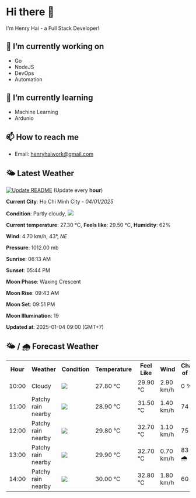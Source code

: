 # Hi there 👋

I'm Henry Hai - a Full Stack Developer!

## 🔭 I’m currently working on

- Go
- NodeJS
- DevOps
- Automation

## 🌱 I’m currently learning

- Machine Learning
- Ardunio

## 📫 How to reach me

- Email: <henryhaiwork@gmail.com>

## 🌤️ Latest Weather
[![Update README](https://github.com/henry0hai/henry0hai/actions/workflows/udpateReadme.yml/badge.svg)](https://github.com/henry0hai/henry0hai/actions/workflows/udpateReadme.yml)
(Update every **hour**)
<!-- CURRENT_WEATHER:START -->
**Current City**: Ho Chi Minh City - *04/01/2025*

**Condition**: Partly cloudy, <img src="https://cdn.weatherapi.com/weather/64x64/day/116.png"/>

**Current temperature**: 27.30 °C, **Feels like**: 29.50 °C, **Humidity**: 62%

**Wind**: 4.70 km/h, 43°, *NE*

**Pressure**: 1012.00 mb

**Sunrise**: 06:13 AM

**Sunset**: 05:44 PM

**Moon Phase**: Waxing Crescent

**Moon Rise**: 09:43 AM

**Moon Set**: 09:51 PM

**Moon Illumination**: 19

**Updated at**: 2025-01-04 09:00 (GMT+7)<!-- CURRENT_WEATHER:END -->

## 🌤️ / 🌧️ Forecast Weather
<!-- FORECAST_WEATHER:START -->
<table>
		<tr>
			<th>Hour</th>
			<th>Weather</th>
			<th>Condition</th>
			<th>Temperature</th>
			<th>Feel Like</th>
			<th>Wind</th>
			<th>Chance of Rain</th>
		</tr>
				<tr>
					<td>10:00</td>
					<td>Cloudy </td>
					<td><img src='https://cdn.weatherapi.com/weather/64x64/day/119.png'/></td>
					<td>27.80 °C</td>
					<td>29.90 °C</td>
					<td>2.90 km/h</td>
					<td>0 %</td>
				</tr>
				<tr>
					<td>11:00</td>
					<td>Patchy rain nearby</td>
					<td><img src='https://cdn.weatherapi.com/weather/64x64/day/176.png'/></td>
					<td>28.90 °C</td>
					<td>31.50 °C</td>
					<td>1.40 km/h</td>
					<td>74 %</td>
				</tr>
				<tr>
					<td>12:00</td>
					<td>Patchy rain nearby</td>
					<td><img src='https://cdn.weatherapi.com/weather/64x64/day/176.png'/></td>
					<td>29.80 °C</td>
					<td>32.70 °C</td>
					<td>1.10 km/h</td>
					<td>75 %</td>
				</tr>
				<tr>
					<td>13:00</td>
					<td>Patchy rain nearby</td>
					<td><img src='https://cdn.weatherapi.com/weather/64x64/day/176.png'/></td>
					<td>29.90 °C</td>
					<td>32.70 °C</td>
					<td>0.70 km/h</td>
					<td>83 % 🌧️</td>
				</tr>
				<tr>
					<td>14:00</td>
					<td>Patchy rain nearby</td>
					<td><img src='https://cdn.weatherapi.com/weather/64x64/day/176.png'/></td>
					<td>30.00 °C</td>
					<td>32.80 °C</td>
					<td>1.80 km/h</td>
					<td>60 %</td>
				</tr>
</table>
<!-- FORECAST_WEATHER:END -->
